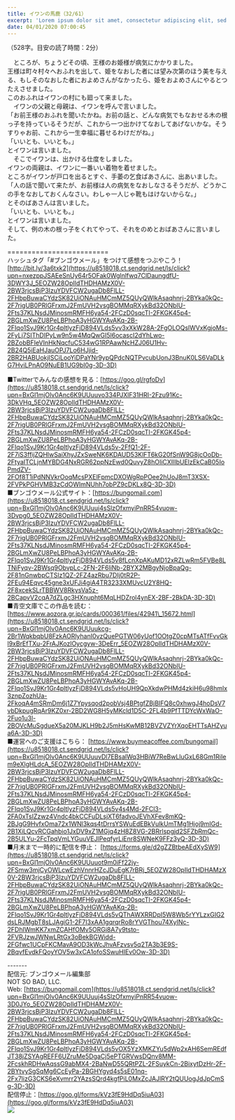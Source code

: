 ```yaml
---
title: イワンの馬鹿（32/61）
excerpt: 'Lorem ipsum dolor sit amet, consectetur adipiscing elit, sed do eiusmod tempor incididunt ut labore et dolore magna aliqua. Praesent elementum facilisis leo vel fringilla est ullamcorper eget. At imperdiet dui accumsan sit amet nulla facilisi morbi tempus.'
date: 04/01/2020 07:00:45
---
```


（528字。目安の読了時間：2分）  
  
　ところが、ちょうどその頃、王様のお姫様が病気にかかりました。  
王様は町々村々へおふれを出して、姫をなおした者には望み次第のほう美を与える、もしそのなおした者におよめさんがなかったら、姫をおよめさんにやるとつたえさせました。  
このおふれはイワンの村にも廻って来ました。  
　イワンの父親と母親は、イワンを呼んで言いました。  
「お前王様のおふれを聞いたかね。お前の話と、どんな病気でもなおせる木の根っ子を持っているそうだが、これから一つ出かけてなおしてあげないかな。そうすりゃお前、これから一生幸福に暮せるわけだがね。」  
「いいとも、いいとも。」  
とイワンは言いました。  
　そこでイワンは、出かける仕度をしました。  
イワンの両親は、イワンに一番いい着物を着せました。  
ところがイワンが戸口を出るとすぐ、手萎の乞食ばあさんに、出あいました。  
「人の話で聞いて来たが、お前様は人の病気をなおしなさるそうだが、どうかこの手をなおしておくんなさい。わしゃ一人じゃ靴もはけないからな。」  
とそのばあさんは言いました。  
「いいとも、いいとも。」  
とイワンは言いました。  
そして、例の木の根っ子をくれてやって、それをのめとおばあさんに言いました。  
  
\=========================  
ハッシュタグ「#ブンゴウメール」をつけて感想をつぶやこう！　  
[http://bit.ly/3a6txk2](https://u8518018.ct.sendgrid.net/ls/click?upn=nxezppJSAEeSnUy64r5OFak0Wglnlfwq7ClDaungdfU-3DWY3J_5EOZW28OpIldTHDHAMzX0V-2BW3rjcsBjP3IzuYDVFCW2ugaDb8FlLL-2FHbpBuwaCYdzSK82UiONAuHMCmMZ5QUyQWlkAsaqhnrj-2BYka0kQc-2F7rigUB0PRlGFrxmJ2FmUVH2vsgBOMMqRXykBd32ONbIU-2Fts37KLNsdJMinosmRMFH6ya54-2FCzD0sqcTI-2FKGK45p4-2BGLmXwZU8PeLBPhoA3yHGWYAvAKq-2B-2FIqo1SvJ9Kr1Gr4pltlyzFjD894VLds5vv3xXkW28A-2FgOLOQslWVxKgjoMs-2FyLj7SIThDIPyLw9n5w4MqQwGI5l6ocascI2dYhLwo-2BZobBFIeVInHkNqcfuC534wG1RPAawNcHZJ06U1Hv-2B24Q5iEaHJauOPJ7Lo6HJjid-2BR2HABUokjISCiLooYiDPaYNr9ypQPdcNQTPvcubUonJ3BnuK0LS6VaDLkG7HviLPnAO9NuEB1UG9bI0g-3D-3D)  
  
■Twitterでみんなの感想を見る：[https://goo.gl/rgfoDv](https://u8518018.ct.sendgrid.net/ls/click?upn=BxGl1mjOlv0Anc6K9UUuuvo334PJXlF31HRI-2Fzu91Kc-3DkVHq_5EOZW28OpIldTHDHAMzX0V-2BW3rjcsBjP3IzuYDVFCW2ugaDb8FlLL-2FHbpBuwaCYdzSK82UiONAuHMCmMZ5QUyQWlkAsaqhnrj-2BYka0kQc-2F7rigUB0PRlGFrxmJ2FmUVH2vsgBOMMqRXykBd32ONbIU-2Fts37KLNsdJMinosmRMFH6ya54-2FCzD0sqcTI-2FKGK45p4-2BGLmXwZU8PeLBPhoA3yHGWYAvAKq-2B-2FIqo1SvJ9Kr1Gr4pltlyzFjD894VLds5v-2FfQ1-2F-2F7iS3ffijZQHlwSaiXhyJZxSweNK6KDAUD53KlFT6kG20fSnW9G8jcOoDb-2FtyaITCLjnMYBDG4NxRGR62ppNzEwd0QuvyZ8hOIiCXIlIbUElzEkCaB05IoPmdZV-2FOf8T1iPdNNVkrOoqMcsPXElFpmcDXOWgRpPOee2hUoJ8mT3XSX-2FVPkPGHVMB3zCdOWlmNUhh7obPZ9cDKLx8Q-3D-3D)  
■ブンゴウメール公式サイト：[https://bungomail.com](https://u8518018.ct.sendgrid.net/ls/click?upn=BxGl1mjOlv0Anc6K9UUuuj4sSlzOfxmyiPnRR54vuow-3Dvpg0_5EOZW28OpIldTHDHAMzX0V-2BW3rjcsBjP3IzuYDVFCW2ugaDb8FlLL-2FHbpBuwaCYdzSK82UiONAuHMCmMZ5QUyQWlkAsaqhnrj-2BYka0kQc-2F7rigUB0PRlGFrxmJ2FmUVH2vsgBOMMqRXykBd32ONbIU-2Fts37KLNsdJMinosmRMFH6ya54-2FCzD0sqcTI-2FKGK45p4-2BGLmXwZU8PeLBPhoA3yHGWYAvAKq-2B-2FIqo1SvJ9Kr1Gr4pltlyzFjD894VLds5v8fLcnXpAKuMD12xRZLwRm5FVBe8LTNiFyqv-2BWsq9ObvpLc-2FN-2F6liNb-2BYX2MBgyNjoBpaQg-2F81nGnwbpCTSlz1QZ-2FZ4azRbu7DIj0tR2P-2FEu94Eqvc45gne3xUFJi4giA4TR3233XMUvcU2Y8HQ-2F8xcekSLrTBBWV8RkysVa5z-2BCapvV2cqA7dZLgc3HXnupht6MqLHDZrol4ynEX-2BF-2BkDA-3D-3D)  
■青空文庫でこの作品を読む：[https://www.aozora.gr.jp/cards/000361/files/42941\_15672.html](https://u8518018.ct.sendgrid.net/ls/click?upn=BxGl1mjOlv0Anc6K9UUuukcg-2Br1WqkbqbU8FzkAORlyhanI0vzQuePGTW06yUof1OOtgZ0cpMTsATfFvvGkl9xBrEfTXu-2FrAJKozlOycgyw-3DeErr_5EOZW28OpIldTHDHAMzX0V-2BW3rjcsBjP3IzuYDVFCW2ugaDb8FlLL-2FHbpBuwaCYdzSK82UiONAuHMCmMZ5QUyQWlkAsaqhnrj-2BYka0kQc-2F7rigUB0PRlGFrxmJ2FmUVH2vsgBOMMqRXykBd32ONbIU-2Fts37KLNsdJMinosmRMFH6ya54-2FCzD0sqcTI-2FKGK45p4-2BGLmXwZU8PeLBPhoA3yHGWYAvAKq-2B-2FIqo1SvJ9Kr1Gr4pltlyzFjD894VLds5vHoUH9QpXkdwPHMd4zkiH6u98hmlx3znpZozhUa-2FkoqA4mSRmDm6j1Z7Ypysqod2pobVsj4BPtgfZBjBIFQ8c0xhwgJ4hoDsV7vbDkpugRqAr9KZ0xr-2BD2WG8H5yMKcld1D5C-2FL4b9PfTTDYcWxWaO-2Fuo1u3l-2BOVcMuSgdueX5a20MJKLH9b2J5mHsKwMB12BVZVZYrXqoEHTTsAHZyua6A-3D-3D)  
■運営へのご支援はこちら： [https://www.buymeacoffee.com/bungomail](https://u8518018.ct.sendgrid.net/ls/click?upn=BxGl1mjOlv0Anc6K9UUuuvDl7EBsalWq3HBiW7ReBwLluGxL68Gm1RiIem9eXlgHLdcA_5EOZW28OpIldTHDHAMzX0V-2BW3rjcsBjP3IzuYDVFCW2ugaDb8FlLL-2FHbpBuwaCYdzSK82UiONAuHMCmMZ5QUyQWlkAsaqhnrj-2BYka0kQc-2F7rigUB0PRlGFrxmJ2FmUVH2vsgBOMMqRXykBd32ONbIU-2Fts37KLNsdJMinosmRMFH6ya54-2FCzD0sqcTI-2FKGK45p4-2BGLmXwZU8PeLBPhoA3yHGWYAvAKq-2B-2FIqo1SvJ9Kr1Gr4pltlyzFjD894VLds5v4s4Md-2FCl3-2FA0xTsIZzwz4Vndc4bkCCFuDLsjXT6fadvoJEVhXFev8mKQ-2BJgG9HvfxOma72x1WNl3kqs4tDrrsYSWuEdEBkVulkUmTMg1Hjoj9mIGd-2B1XiLQcvRCGahbio1JxDV9xZ1MGjq4zH8Z8VG-2BRrlspgjd2SFZbRmQc-2B5ULYu-2FcTpqVmLYGuuVEJlPeqfyrLiEnr8SWNeK9FFz3yQ-3D-3D)  
■月末まで一時的に配信を停止： [https://forms.gle/d2gZZBtbeAEdXySW9](https://u8518018.ct.sendgrid.net/ls/click?upn=BxGl1mjOlv0Anc6K9UUuuot9m0iFf22jy-2FSmw3mjCyOWLcwEzhVnnrHZcJDuEgK7rBRj_5EOZW28OpIldTHDHAMzX0V-2BW3rjcsBjP3IzuYDVFCW2ugaDb8FlLL-2FHbpBuwaCYdzSK82UiONAuHMCmMZ5QUyQWlkAsaqhnrj-2BYka0kQc-2F7rigUB0PRlGFrxmJ2FmUVH2vsgBOMMqRXykBd32ONbIU-2Fts37KLNsdJMinosmRMFH6ya54-2FCzD0sqcTI-2FKGK45p4-2BGLmXwZU8PeLBPhoA3yHGWYAvAKq-2B-2FIqo1SvJ9Kr1Gr4pltlyzFjD894VLds5vQThAWXRRDpI5W8Wb5rYYLzxGIG2dsLRJMgbT8sLJAgiG1-2F7I3xAA1gqrqrRo8rYVGThou74XyINc-2FDhIWmKK7xmZCAHfOMv5ORGi8A7y9tsto-2FVRJzwJWNwLRtGx3oBekBGWidd-2FGfwc1UCpFKCMavA9OD3kWcJhvAFzvsv5q2TA3b3E9S-2BqvfEvdkFQoyYOV5w3xCA1ofoSSwuHIEv0Ow-3D-3D)  
  
\-------  
配信元: ブンゴウメール編集部  
NOT SO BAD, LLC.  
Web: [https://bungomail.com](https://u8518018.ct.sendgrid.net/ls/click?upn=BxGl1mjOlv0Anc6K9UUuuj4sSlzOfxmyiPnRR54vuow-3D0JYo_5EOZW28OpIldTHDHAMzX0V-2BW3rjcsBjP3IzuYDVFCW2ugaDb8FlLL-2FHbpBuwaCYdzSK82UiONAuHMCmMZ5QUyQWlkAsaqhnrj-2BYka0kQc-2F7rigUB0PRlGFrxmJ2FmUVH2vsgBOMMqRXykBd32ONbIU-2Fts37KLNsdJMinosmRMFH6ya54-2FCzD0sqcTI-2FKGK45p4-2BGLmXwZU8PeLBPhoA3yHGWYAvAKq-2B-2FIqo1SvJ9Kr1Gr4pltlyzFjD894VLds5vOX5YzXMKZYu5dWp2xAH6SemREdfJT38jZSYAgREFF6UZruMe5DgaCj5ePTGRVwsDQnv8MM-2FcskhRDHwAqssG9abMX4-2BaNwD55QRtPZL-2FSuykCn-2BixytDzHr-2F-2BYtvySgSqMg6CcEyPa-2BGHYgyd4s5sE01nq-2Fx7lizG3CKS6eXvmrr2YAzsSQrd4kgfPiL0MxZcJAJlRY2tQUUogJdJpCmSg-3D-3D)  
配信停止：[https://goo.gl/forms/kVz3fE9HdDq5iuA03](https://goo.gl/forms/kVz3fE9HdDq5iuA03)  
![](https://u8518018.ct.sendgrid.net/wf/open?upn=ypZaqTjaYrwJSsa-2BLe7H7RcvxSux8rtM6dMtnptkxLQMLiJbmQ03whDMSt9-2BvxM-2BKE6ujadHWCHS-2FYDUUXrKB1ko48yvbyCc0cRihB-2Fp5Bay9wjnwFFFSOMUGZ1XsQFL6p8hp16D1yieF4SRPfSVoIQM-2BCNwZWuAYKhakcoaRtHW8yiML-2FV6m0OiaPJkOloRl3iQkrMjL7rFUnRu3-2BAJFB6ILQvEJPeaMj1I9BvRUiRUOeGeNYm2eW27FYOTCljVfBRCoNkpMSw2vjVcdguHhg55bX-2Fe0ptedM3VwsuVLbEDhofkmxEVq1wGndEogpD-2BI1KDvGvPLuaR3yFrhWivD5F2FpOmR0HPkuLdVCqf20rUxzfED9Dor2qD1gdwNNY2s-2BRhxe4LdUsDIVuBN63ffRW1QsrpoanTo2EKmJOBmzO1Hpe16dwwprN418jov3It6wfTReP3-2FMOMZfe0tSkDnHwx3hbsa5TPzEbyYD6Fw5U-3D)